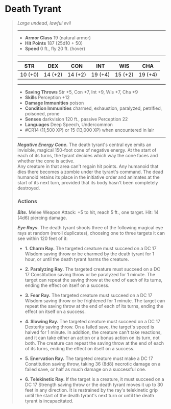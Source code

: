 # Death Tyrant
>*Large undead, lawful evil*
>___
>- **Armor Class** 19 (natural armor)
>- **Hit Points** 187 (25d10 + 50)
>- **Speed** 0 ft., fly 20 ft. (hover)
>___
>|STR|DEX|CON|INT|WIS|CHA|
>|:---:|:---:|:---:|:---:|:---:|:---:|
>|10 (+0)|14 (+2)|14 (+2)|19 (+4)|15 (+2)|19 (+4)|
>___
>- **Saving Throws** Str +5, Con +7, Int +9, Wis +7, Cha +9
>- **Skills** Perception +12
>- **Damage Immunities** poison
>- **Condition Immunities** charmed, exhaustion, paralyzed, petrified, poisoned, prone
>- **Senses** darkvision 120 ft., passive Perception 22
>- **Languages** Deep Speech, Undercommon
>- #CR14 (11,500 XP) or 15 (13,000 XP) when encountered in lair
>___
>***Negative Energy Cone.*** The death tyrant's central eye emits an invisible, magical 150-foot cone of negative energy. At the start of each of its turns, the tyrant decides which way the cone faces and whether the cone is active.  
>Any creature in that area can't regain hit points. Any humanoid that dies there becomes a zombie under the tyrant's command. The dead humanoid retains its place in the initiative order and animates at the start of its next turn, provided that its body hasn't been completely destroyed.  
>
>### Actions
>***Bite.*** Melee Weapon Attack: +5 to hit, reach 5 ft., one target. Hit: 14 (4d6) piercing damage.  
>
>***Eye Rays.*** The death tyrant shoots three of the following magical eye rays at random (reroll duplicates), choosing one to three targets it can see within 120 feet of it:  
>- **1. Charm Ray.** The targeted creature must succeed on a DC 17 Wisdom saving throw or be charmed by the death tyrant for 1 hour, or until the death tyrant harms the creature.
>
>- **2. Paralyzing Ray.** The targeted creature must succeed on a DC 17 Constitution saving throw or be paralyzed for 1 minute. The target can repeat the saving throw at the end of each of its turns, ending the effect on itself on a success.
>
>- **3. Fear Ray.** The targeted creature must succeed on a DC 17 Wisdom saving throw or be frightened for 1 minute. The target can repeat the saving throw at the end of each of its turns, ending the effect on itself on a success.
>
>- **4. Slowing Ray.** The targeted creature must succeed on a DC 17 Dexterity saving throw. On a failed save, the target's speed is halved for 1 minute. In addition, the creature can't take reactions, and it can take either an action or a bonus action on its turn, not both. The creature can repeat the saving throw at the end of each of its turns, ending the effect on itself on a success.
>
>- **5. Enervation Ray.** The targeted creature must make a DC 17 Constitution saving throw, taking 36 (8d8) necrotic damage on a failed save, or half as much damage on a successful one.
>
>- **6. Telekinetic Ray.** If the target is a creature, it must succeed on a DC 17 Strength saving throw or the death tyrant moves it up to 30 feet in any direction. It is restrained by the ray's telekinetic grip until the start of the death tyrant's next turn or until the death tyrant is incapacitated.